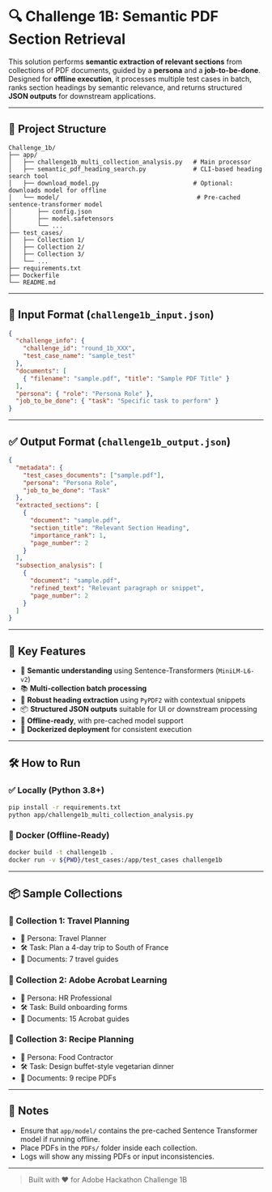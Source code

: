 # 🔍 Challenge 1B: Semantic PDF Section Retrieval

This solution performs **semantic extraction of relevant sections** from collections of PDF documents, guided by a **persona** and a **job-to-be-done**. Designed for **offline execution**, it processes multiple test cases in batch, ranks section headings by semantic relevance, and returns structured **JSON outputs** for downstream applications.

---

## 📁 Project Structure

```
Challenge_1b/
├── app/
│   ├── challenge1b_multi_collection_analysis.py   # Main processor
│   ├── semantic_pdf_heading_search.py             # CLI-based heading search tool
│   ├── download_model.py                          # Optional: downloads model for offline
│   └── model/                                      # Pre-cached sentence-transformer model
│       ├── config.json
│       ├── model.safetensors
│       └── ...
├── test_cases/
│   ├── Collection 1/
│   ├── Collection 2/
│   ├── Collection 3/
│   └── ...
├── requirements.txt
├── Dockerfile
└── README.md
```

---

## 🧩 Input Format (`challenge1b_input.json`)

```json
{
  "challenge_info": {
    "challenge_id": "round_1b_XXX",
    "test_case_name": "sample_test"
  },
  "documents": [
    { "filename": "sample.pdf", "title": "Sample PDF Title" }
  ],
  "persona": { "role": "Persona Role" },
  "job_to_be_done": { "task": "Specific task to perform" }
}
```

---

## ✅ Output Format (`challenge1b_output.json`)

```json
{
  "metadata": {
    "test_cases_documents": ["sample.pdf"],
    "persona": "Persona Role",
    "job_to_be_done": "Task"
  },
  "extracted_sections": [
    {
      "document": "sample.pdf",
      "section_title": "Relevant Section Heading",
      "importance_rank": 1,
      "page_number": 2
    }
  ],
  "subsection_analysis": [
    {
      "document": "sample.pdf",
      "refined_text": "Relevant paragraph or snippet",
      "page_number": 2
    }
  ]
}
```

---

## 🚀 Key Features

- 🔎 **Semantic understanding** using Sentence-Transformers (`MiniLM-L6-v2`)
- 📚 **Multi-collection batch processing**
- 📄 **Robust heading extraction** using `PyPDF2` with contextual snippets
- 📦 **Structured JSON outputs** suitable for UI or downstream processing
- 🧱 **Offline-ready**, with pre-cached model support
- 🐳 **Dockerized deployment** for consistent execution

---

## 🛠️ How to Run

### ✅ Locally (Python 3.8+)

```bash
pip install -r requirements.txt
python app/challenge1b_multi_collection_analysis.py
```

### 🐳 Docker (Offline-Ready)

```bash
docker build -t challenge1b .
docker run -v ${PWD}/test_cases:/app/test_cases challenge1b
```

---

## 📦 Sample Collections

### 📂 Collection 1: Travel Planning

- 👤 Persona: Travel Planner  
- 🛠️ Task: Plan a 4-day trip to South of France  
- 📄 Documents: 7 travel guides  

### 📂 Collection 2: Adobe Acrobat Learning

- 👤 Persona: HR Professional  
- 🛠️ Task: Build onboarding forms  
- 📄 Documents: 15 Acrobat guides  

### 📂 Collection 3: Recipe Planning

- 👤 Persona: Food Contractor  
- 🛠️ Task: Design buffet-style vegetarian dinner  
- 📄 Documents: 9 recipe PDFs  

---

## 📎 Notes

- Ensure that `app/model/` contains the pre-cached Sentence Transformer model if running offline.
- Place PDFs in the `PDFs/` folder inside each collection.
- Logs will show any missing PDFs or input inconsistencies.

---

> Built with ❤️ for Adobe Hackathon Challenge 1B

